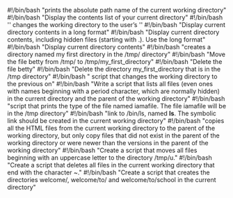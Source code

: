 #!/bin/bash
"prints the absolute path name of the current working directory"
#!/bin/bash
"Display the contents list of your current directory"
#!/bin/bash
 '' changes the working directory to the user’s ''
#!/bin/bash
"Display current directory contents in a long format"
#!/bin/bash
"Display current directory contents, including hidden files (starting with .). Use the long format"
#!/bin/bash
"Display current directory contents"
#!/bin/bash
"creates a directory named my first directory in the /tmp/ directory"
#!/bin/bash
"Move the file betty from /tmp/ to /tmp/my_first_directory"
#!/bin/bash
"Delete the file betty"
#!/bin/bash
"Delete the directory my_first_directory that is in the /tmp directory"
#!/bin/bash
" script that changes the working directory to the previous on"
#!/bin/bash
"Write a script that lists all files (even ones with names beginning with a period character, which are normally hidden) in the current directory and the parent of the working directory"
#!/bin/bash
"script that prints the type of the file named iamafile. The file iamafile will be in the /tmp directory"
#!/bin/bash
"link to /bin/ls, named __ls__. The symbolic link should be created in the current working directory"
#!/bin/bash
"copies all the HTML files from the current working directory to the parent of the working directory, but only copy files that did not exist in the parent of the working directory or were newer than the versions in the parent of the working directory"
#!/bin/bash
"Create a script that moves all files beginning with an uppercase letter to the directory /tmp/u."
#!/bin/bash
"Create a script that deletes all files in the current working directory that end with the character ~."
#!/bin/bash
"Create a script that creates the directories welcome/, welcome/to/ and welcome/to/school in the current directory"

